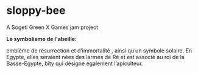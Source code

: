# sloppy-bee
A Sogeti Green X Games jam project

<b>Le symbolisme de l'abeille:</b>

 emblème de résurrection et d’immortalité , ainsi qu’un symbole solaire. 
 En Egypte, elles seraient nées des larmes de Ré et est associé au roi de la Basse-Egypte, 
 bîty qui désigne également l’apiculteur. 